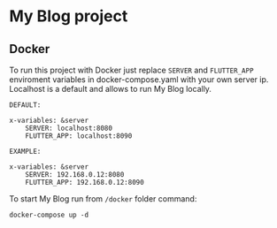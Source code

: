 # My Blog project


## Docker
To run this project with Docker just replace `SERVER` and `FLUTTER_APP` enviroment variables in docker-compose.yaml with your own server ip. Localhost is a default and allows to run My Blog locally.

```
DEFAULT:

x-variables: &server
    SERVER: localhost:8080
    FLUTTER_APP: localhost:8090

EXAMPLE:

x-variables: &server
    SERVER: 192.168.0.12:8080
    FLUTTER_APP: 192.168.0.12:8090

```

To start My Blog run from `/docker` folder command:
```
docker-compose up -d
```
